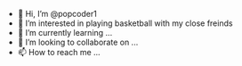 - 👋 Hi, I’m @popcoder1
- 👀 I’m interested in playing basketball with my close freinds
- 🌱 I’m currently learning ...
- 💞️ I’m looking to collaborate on ...
- 📫 How to reach me ...

<!---
popcoder1/popcoder1 is a ✨ special ✨ repository because its `README.md` (this file) appears on your GitHub profile.
You can click the Preview link to take a look at your changes.
--->
